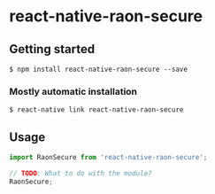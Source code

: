 # react-native-raon-secure

## Getting started

`$ npm install react-native-raon-secure --save`

### Mostly automatic installation

`$ react-native link react-native-raon-secure`

## Usage
```javascript
import RaonSecure from 'react-native-raon-secure';

// TODO: What to do with the module?
RaonSecure;
```
